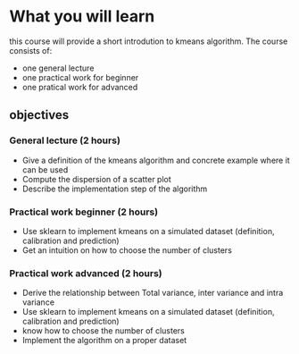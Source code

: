 # What you will learn

this course will provide a short introdution to kmeans algorithm. The course consists of:

* one general lecture
* one practical work for beginner
* one pratical work for advanced

## objectives

### General lecture (2 hours)

* Give a definition of the kmeans algorithm and concrete example where it can be used
* Compute the dispersion of a scatter plot
* Describe the implementation step of the algorithm

### Practical work beginner (2 hours)

* Use sklearn to implement kmeans on a simulated dataset (definition, calibration and prediction)
* Get an intuition on how to choose the number of clusters

### Practical work advanced (2 hours)

* Derive the relationship between Total variance, inter variance and intra variance
* Use sklearn to implement kmeans on a simulated dataset (definition, calibration and prediction)
* know how to choose the number of clusters
* Implement the algorithm on a proper dataset